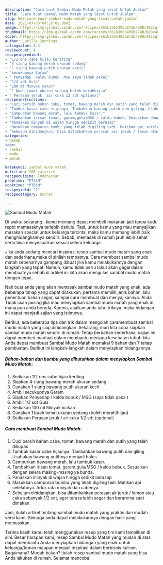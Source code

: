 ```yaml
---
description: "Cara buat Sambal Mudo Matah yang lezat Untuk Jualan"
title: "Cara buat Sambal Mudo Matah yang lezat Untuk Jualan"
slug: 668-cara-buat-sambal-mudo-matah-yang-lezat-untuk-jualan
date: 2021-07-03T04:20:02.300Z
image: https://img-global.cpcdn.com/recipes/861b36b5495b27ab/680x482cq70/sambal-mudo-matah-foto-resep-utama.jpg
thumbnail: https://img-global.cpcdn.com/recipes/861b36b5495b27ab/680x482cq70/sambal-mudo-matah-foto-resep-utama.jpg
cover: https://img-global.cpcdn.com/recipes/861b36b5495b27ab/680x482cq70/sambal-mudo-matah-foto-resep-utama.jpg
author: Lucille Jennings
ratingvalue: 4.3
reviewcount: 4
recipeingredient:
- "1/2 ons cabe hijau keriting"
- "4 siung bawang merah ukuran sedang"
- "1 siung bawang putih ukuran kecil"
- "secukupnya Garam"
- " Penyedap  kaldu bubuk  MSG saya tidak pakai"
- "1/2 sdt Gula"
- "100 ml Minyak makan"
- "1 buah tomat ukuran sedang boleh merahhijau"
- " Perasan jeruk  air cuka 12 sdt optional"
recipeinstructions:
- "Cuci bersih bahan cabe, tomat, bawang merah dan putih yang telah dikupas"
- "Tumbuk kasar cabe hijaunya. Tambahkan bawang putih dan giling. Usahakan bawang putihnya menjadi halus"
- "Campurkan bawang merah, lalu tumbuk kasar."
- "Tambahkan irisan tomat, garam,gula/MSG / kaldu bubuk. Sesuaikan dengan selera masing-masing ya bunda."
- "Panaskan minyak di wajan hingga sedikit berasap"
- "Masukkan campuran bumbu yang telah digiling tadi. Matikan api setelahnya. Aduk rata minyak dan cabenya."
- "Sebelum dihidangkan, bisa ditambahkan perasan air jeruk / lemon atau cuka sebanyak 1/2 sdt, agar terasa lebih segar dan beraroma saat dimakan."
categories:
- Resep
tags:
- sambal
- mudo
- matah

katakunci: sambal mudo matah 
nutrition: 208 calories
recipecuisine: Indonesian
preptime: "PT18M"
cooktime: "PT56M"
recipeyield: "2"
recipecategory: Dinner

---
```



![Sambal Mudo Matah](https://img-global.cpcdn.com/recipes/861b36b5495b27ab/680x482cq70/sambal-mudo-matah-foto-resep-utama.jpg)

Di waktu  sekarang , kamu memang dapat membeli makanan jadi tanpa kudu repot memasaknya terlebih dahulu. Tapi, untuk kamu yang mau menyajikan masakan special untuk keluarga tercinta, maka kamu memang lebih baik menghidangkannya sendiri. Sebab, memasak di rumah jauh lebih sehat serta bisa menyesuaikan sesuai selera keluarga.

Jika anda sedang mencari inspirasi resep sambal mudo matah yang enak dan sederhana,maka di sinilah tempatnya. Cara membuat sambal mudo matah  sebenarnya gampang dibuat jika kamu melakukannya dengan langkah yang tepat. Namun, kamu tidak perlu takut akan gagal dalam membuatnya 
sebab di artikel ini kita akan mengulas sambal mudo matah dengan tepat.  



Nah buat anda yang akan memasak sambal mudo matah yang enak, ada beberapa tahap yang dapat dilakukan, pertama memilih jenis bahan, lalu penentuan bahan segar, sampai cara membuat dan menyajikannya. Anda Tidak usah pusing jika mau menyiapkan sambal mudo matah yang enak di mana pun anda berada. Karena, asalkan anda  tahu triknya, maka hidangan ini dapat menjadi sajian yang istimewa.

Berikut, ada beberapa tips dan trik dalam mengolah caramembuat sambal mudo matah yang siap dihidangkan. Sekarang, mari kita coba siapkan sambal mudo matah sendiri di rumah. Tetap berbahan sederhana, sajian ini dapat memberi manfaat dalam membantu menjaga kesehatan tubuh kita. Anda dapat membuat Sambal Mudo Matah memakai 9 bahan dan 7 tahap pembuatan. Berikut ini langkah-langkah dalam menyiapkan hidangannya.

<!--inarticleads1-->

##### Bahan-bahan dan bumbu yang dibutuhkan dalam menyiapkan Sambal Mudo Matah:

1. Sediakan 1/2 ons cabe hijau keriting
1. Siapkan 4 siung bawang merah ukuran sedang
1. Gunakan 1 siung bawang putih ukuran kecil
1. Ambil secukupnya Garam
1. Siapkan  Penyedap / kaldu bubuk / MSG (saya tidak pakai)
1. Ambil 1/2 sdt Gula
1. Sediakan 100 ml Minyak makan
1. Gunakan 1 buah tomat ukuran sedang (boleh merah/hijau)
1. Sediakan  Perasan jeruk / air cuka 1/2 sdt (optional)




<!--inarticleads2-->

##### Cara membuat Sambal Mudo Matah:

1. Cuci bersih bahan cabe, tomat, bawang merah dan putih yang telah dikupas
1. Tumbuk kasar cabe hijaunya. Tambahkan bawang putih dan giling. Usahakan bawang putihnya menjadi halus
1. Campurkan bawang merah, lalu tumbuk kasar.
1. Tambahkan irisan tomat, garam,gula/MSG / kaldu bubuk. Sesuaikan dengan selera masing-masing ya bunda.
1. Panaskan minyak di wajan hingga sedikit berasap
1. Masukkan campuran bumbu yang telah digiling tadi. Matikan api setelahnya. Aduk rata minyak dan cabenya.
1. Sebelum dihidangkan, bisa ditambahkan perasan air jeruk / lemon atau cuka sebanyak 1/2 sdt, agar terasa lebih segar dan beraroma saat dimakan.




Jadi, itulah artikel tentang  sambal mudo matah  yang praktis dan mudah versi kami. Semoga anda dapat melakukannya dengan hasil yang memuaskan. 

Terima kasih kamu telah menggunakan resep yang tim kami tampilkan di sini. Besar harapan kami, resep  Sambal Mudo Matah yang mudah di atas dapat membantu Anda menyiapkan hidangan yang enak untuk keluarga/teman maupun menjadi inspirasi dalam berbisnis kuliner. Bagaimana? Mudah bukan? Itulah resep sambal mudo matah yang bisa Anda lakukan di rumah. Selamat mencoba!

